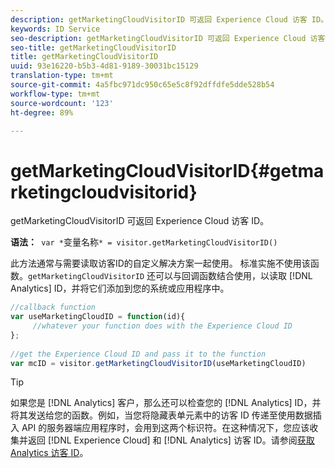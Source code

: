 ```yaml
---
description: getMarketingCloudVisitorID 可返回 Experience Cloud 访客 ID。
keywords: ID Service
seo-description: getMarketingCloudVisitorID 可返回 Experience Cloud 访客 ID。
seo-title: getMarketingCloudVisitorID
title: getMarketingCloudVisitorID
uuid: 93e16220-b5b3-4d81-9189-30031bc15129
translation-type: tm+mt
source-git-commit: 4a5fbc971dc950c65e5c8f92dffdfe5dde528b54
workflow-type: tm+mt
source-wordcount: '123'
ht-degree: 89%

---
```



# getMarketingCloudVisitorID{#getmarketingcloudvisitorid}

getMarketingCloudVisitorID 可返回 Experience Cloud 访客 ID。

**语法：**` var *`变量名称`* = visitor.getMarketingCloudVisitorID()`

此方法通常与需要读取访客ID的自定义解决方案一起使用。 标准实施不使用该函数。`getMarketingCloudVisitorID` 还可以与回调函数结合使用，以读取 [!DNL Analytics] ID，并将它们添加到您的系统或应用程序中。

```js
//callback function 
var useMarketingCloudID = function(id){ 
     //whatever your function does with the Experience Cloud ID 
}; 
 
//get the Experience Cloud ID and pass it to the function 
var mcID = visitor.getMarketingCloudVisitorID(useMarketingCloudID)
```

>[!TIP]
>
>如果您是 [!DNL Analytics] 客户，那么还可以检查您的 [!DNL Analytics] ID，并将其发送给您的函数。例如，当您将隐藏表单元素中的访客 ID 传递至使用数据插入 API 的服务器端应用程序时，会用到这两个标识符。在这种情况下，您应该收集并返回 [!DNL Experience Cloud] 和 [!DNL Analytics] 访客 ID。请参阅[获取 Analytics 访客 ID](../../library/get-set/getanalyticsvisitorid.md)。

